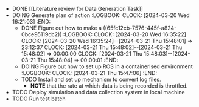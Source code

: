 - DONE [[Literature review for Data Generation Task]]
- DOING Generate plan of action
  :LOGBOOK:
  CLOCK: [2024-03-20 Wed 16:21:03]
  :END:
	- DONE Figure out how to make a ((65fc12cb-7576-445f-a824-0bce95119dc2))
	  :LOGBOOK:
	  CLOCK: [2024-03-20 Wed 16:35:22]
	  CLOCK: [2024-03-20 Wed 16:35:24]--[2024-03-21 Thu 15:48:01] =>  23:12:37
	  CLOCK: [2024-03-21 Thu 15:48:02]--[2024-03-21 Thu 15:48:02] =>  00:00:00
	  CLOCK: [2024-03-21 Thu 15:48:03]--[2024-03-21 Thu 15:48:04] =>  00:00:01
	  :END:
	- DOING Figure out how to set up ROS in a containerised environment
	  :LOGBOOK:
	  CLOCK: [2024-03-21 Thu 15:47:06]
	  :END:
	- TODO Install and set up mechanism to convert log files.
		- **NOTE** that the rate at which data is being recorded is throttled.
- TODO Deploy simulation and data collection system in local machine
- TODO Run test batch